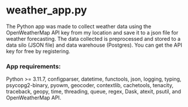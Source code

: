 # weather_app.py
The Python app was made to collect weather data using the OpenWeatherMap API key from my location and save it to a json file for weather forecasting. The data collected is preprocessed and stored to a data silo (JSON file) and data warehouse (Postgres). You can get the API key for free by registering.

### App requirements:
Python >= 3.11.7, configparser, datetime, functools, json, logging, typing, psycopg2-binary, pyowm, geocoder, contextlib, cachetools, tenacity, traceback, geopy, time, threading, queue, regex, Dask, atexit, psutil, and OpenWeatherMap API.
